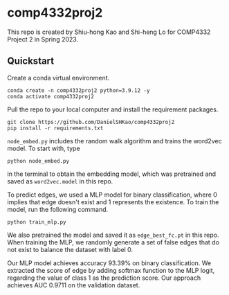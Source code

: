 # comp4332proj2
This repo is created by Shiu-hong Kao and Shi-heng Lo for COMP4332 Project 2 in Spring 2023.

## Quickstart
Create a conda virtual environment.
```
conda create -n comp4332proj2 python=3.9.12 -y
conda activate comp4332proj2
```
Pull the repo to your local computer and install the requirement packages.
```
git clone https://github.com/DanielSHKao/comp4332proj2
pip install -r requirements.txt
```

`node_embed.py` includes the random walk algorithm and trains the word2vec model. To start with, type
```
python node_embed.py
```
in the terminal to obtain the embedding model, which was pretrained and saved as `word2vec.model` in this repo.

To predict edges, we used a MLP model for binary classification, where 0 implies that edge doesn't exist and 1 represents the existence. To train the model, run the following command.
```
python train_mlp.py
```
We also pretrained the model and saved it as ```edge_best_fc.pt``` in this repo. When training the MLP, we randomly generate a set of false edges that do not exist to balance the dataset with label 0.

Our MLP model achieves accuracy 93.39% on binary classification. We extracted the score of edge by adding softmax function to the MLP logit, regarding the value of class 1 as the prediction score. Our approach achieves AUC 0.9711 on the validation dataset.
